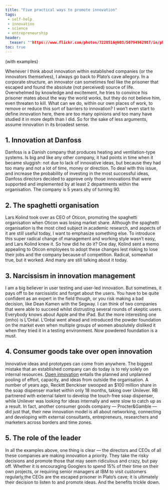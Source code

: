 ```yaml
---
title: "Five practical ways to promote innovation"
tags:
 - self-help
 - innovation
 - science
 - entrepreneurship
header:
  teaser: ""https://www.flickr.com/photos/7228516@N03/50794962987/in/photostream/"
toc: true
---  
```


(with examples)

Whenever I think about innovation within established companies (or the innovators themselves), I always go back to Plato’s cave allegory. In a corporate structure, an innovator can sometimes feel like the prisoner that escaped and found the absolute (not perceived) source of life. Overwhelmed by knowledge and excitement, he tries to convince his prisoner mates about the way the world works, but they do not believe him, even threaten to kill. What can we do, within our own places of work, to remove or reduce this sort of barriers to innovation? I won’t even start to define innovation here, there are too many opinions and too many have studied it in more depth than I did. So for the sake of less arguments, assume innovation in its broadest sense.

## 1. Innovation at Danfoss

Danfoss is a Danish company that produces heating and ventilation-type systems. Is big and like any other company, it had points in time when it became sluggish: not due to lack of innovative ideas, but because they had too many and not a lot of time, money or direction. To deal with this issue, and increase the probability of investing in the most successful ideas, Danfoss directors decided to approve only those innovations that were supported and implemented by at least 2 departments within the organisation. The company is 5 years shy of turning 90.

## 2. The spaghetti organisation

Lars Kolind took over as CEO of Oticon, promoting the spaghetti organisation when Oticon was losing market share. Although the spaghetti organisation is the most cited subject in academic research, and aspects of it are still useful today, I want to emphasize something else. To introduce this super radical change of management and working style wasn’t easy, and Lars Kolind knew it. So how did he do it? One day, Kolind sent a memo appealing to Oticon employees to adopt these changes lest risking to lose their jobs and the company because of competition. Radical, somewhat true, but it worked. And many are still talking about it today.

## 3. Narcissism in innovation management

I am a big believer in user testing and user-led innovation. But sometimes, it pays off to be narcissistic and forget about the users. You have to be quite confident as an expert in the field though, or you risk making a bad decision, like Dean Kamen with the Segway. I can think of two companies that were able to succeed whilst distrusting several rounds of skeptic users. Everybody knows about Apple and the iPad. But the more interesting one (imho) is L’Oréal. L’Oréal went ahead and introduced the powder foundation on the market even when multiple groups of women absolutely disliked it when they tried it in a testing environment. Now powdered foundation is a must.

## 4. Consumer goods take over open innovation

Innovative ideas and prototypes can come from anywhere. The biggest mistake that an established company can do today is to rely solely on internal resources. [Open innovation](https://en.wikipedia.org/wiki/Open_innovation) entails the planned and unplanned pooling of effort, capacity, and ideas from outside the organisation. A number of years ago, Reckitt Benckiser swooped an $100 million share in the soap dispenser market within only 18 months, taking over Unilever. RB partnered with external talent to develop the touch-free soap dispenser, while Unilever was looking for ideas internally and were slow to catch up as a result. In fact, another consumer goods company — Procter&Gamble — did just that, their new innovation model is all about networking, connecting and developing with external consultants, entrepreneurs, researchers and marketers across borders and time zones.

## 5. The role of the leader

In all the examples above, one thing is clear — the directors and CEOs of all these companies are making innovation a priority. They take the risky decisions and promote those that may seem ridiculous and crazy, but pay off. Whether it is encouraging Googlers to spend 15% of their time on their own projects, or requiring senior managers at IBM to visit customers regularly,the CEOs are the escaped prisoner in Plato’s cave; it is ultimately their decision to listen to and promote ideas. And the benefits trickle down.